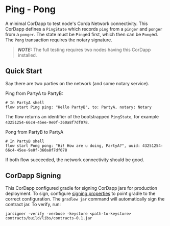 # Ping - Pong

A minimal CorDapp to test node's Corda Network connectivity. This CorDapp defines a `PingState` which records `ping` from a `pinger` and `ponger` from a `ponger`. The state must be `Ping`ed first, which then can be `Pong`ed. The `Pong` transaction requires the notary signature.

> **_NOTE:_**  The full testing requires two nodes having this CorDapp installed.

## Quick Start

Say there are two parties on the network (and some notary service).

Ping from PartyA to PartyB:
```shell
# In PartyA shell
flow start Ping ping: "Hello PartyB", to: PartyA, notary: Notary
```
The flow returns an identifier of the bootstrapped `PingState`, for example `43251254-66c4-45ee-9e0f-360a8f7df078`.

Pong from PartyB to PartyA
```shell
# In PartyB shell
flow start Pong pong: "Hi! How are u doing, PartyA?", uuid: 43251254-66c4-45ee-9e0f-360a8f7df078
```

If both flow succeeded, the network connectivity should be good.

## CorDapp Signing

This CorDapp configured gradle for signing CorDapp jars for production deployment. To sign, configure [signing.properties](./signing.properties) to point gradle to the correct configuration. The `gradlew jar` command will automatically sign the contract jar. To verify, run:

```shell
jarsigner -verify -verbose -keystore <path-to-keystore> contracts/build/libs/contracts-0.1.jar
```
